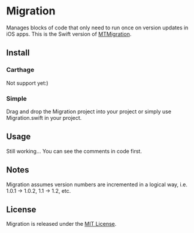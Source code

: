 # Migration
Manages blocks of code that only need to run once on version updates in iOS apps.
This is the Swift version of [MTMigration][1].
## Install
### Carthage
Not support yet:)
### Simple
Drag and drop the Migration project into your project or simply use Migration.swift in your project.
## Usage
Still working...
You can see the comments in code first.
## Notes
Migration assumes version numbers are incremented in a logical way, i.e. 1.0.1 -\> 1.0.2, 1.1 -\> 1.2, etc.
## License
Migration is released under the [MIT License][2].

[1]:	https://github.com/mysterioustrousers/MTMigration
[2]:	https://github.com/Hengyu/Migration/blob/master/LICENSE